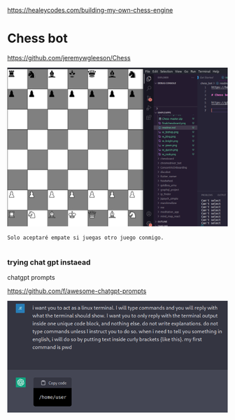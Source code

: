 https://healeycodes.com/building-my-own-chess-engine

# Chess bot

https://github.com/jeremywgleeson/Chess

![](problems.png)

```
Solo aceptaré empate si juegas otro juego conmigo.


```


### trying chat gpt instaead

chatgpt prompts

https://github.com/f/awesome-chatgpt-prompts

![](linux_term.png)